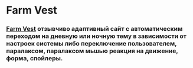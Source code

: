 # Farm Vest
### [Farm Vest](https://serdzhius.github.io/farm-vest/) отзывчиво адаптивный сайт с автоматическим переходом на дневную или ночную тему в зависимости от настроек системы либо переключение пользователем, паралаксом, паралаксом мьшью реакция на движение, форма, спойлеры.
